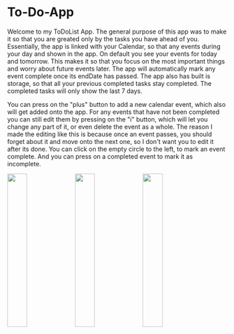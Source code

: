 # To-Do-App

Welcome to my ToDoList App. The general purpose of this app was to make it so that you are greated only by the tasks you have ahead of you.
Essentially, the app is linked with your Calendar, so that any events during your day and shown in the app. On default you see your events for today and tomorrow. This makes it so that you focus on the most important things and worry about future events later. The app will automatically mark any event complete once its endDate has passed. The app also has built is storage, so that all your previous completed tasks stay completed. The completed tasks will only show the last 7 days. 

You can press on the "plus" button to add a new calendar event, which also will get added onto the app. For any events that have not been completed you can still edit them by pressing on the "i" button, which will let you change any part of it, or even delete the event as a whole. The reason I made the editing like this is because once an event passes, you should forget about it and move onto the next one, so I don't want you to edit it after its done.
You can click on the empty circle to the left, to mark an event complete. And you can press on a completed event to mark it as incomplete.


<p float="left">
  <img src = "(https://user-images.githubusercontent.com/107354647/193963722-8b78c9bc-a75b-4ced-b709-54caf8282c6d.png)" width = "30%" />
  <img src = "(https://user-images.githubusercontent.com/107354647/193963723-8b05054e-5bba-4b05-9721-38556bb202e9.png)" width = "30%" />
  <img src = "(https://user-images.githubusercontent.com/107354647/193963724-5455ac0c-f6ec-4ffa-bc75-c558d12b1ae2.png)" width = "30%" />
</p>

